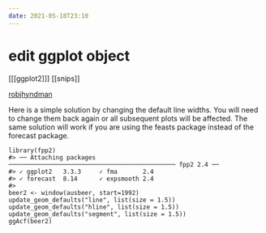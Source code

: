 ```yaml
---
date: 2021-05-18T23:10
---
```


# edit ggplot object

[[[ggplot2]]]
[[snips]]


[robjhyndman](https://community.rstudio.com/t/how-to-increase-line-width-for-the-horizontal-blue-dashed-lines-in-acf-plot/105184/4)

Here is a simple solution by changing the default line widths. You will need to change them back again or all subsequent plots will be affected. The same solution will work if you are using the feasts package instead of the forecast package.

    library(fpp2)
    #> ── Attaching packages ────────────────────────────────────────────── fpp2 2.4 ──
    #> ✓ ggplot2   3.3.3     ✓ fma       2.4  
    #> ✓ forecast  8.14      ✓ expsmooth 2.4
    #> 
    beer2 <- window(ausbeer, start=1992)
    update_geom_defaults("line", list(size = 1.5))
    update_geom_defaults("hline", list(size = 1.5))
    update_geom_defaults("segment", list(size = 1.5))
    ggAcf(beer2)
